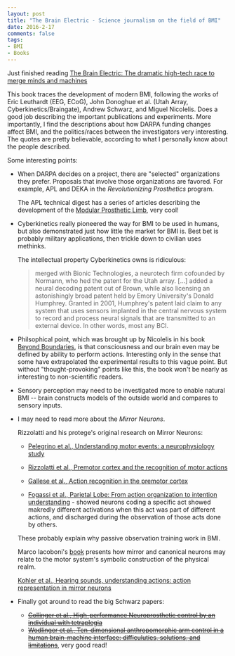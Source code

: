 ```yaml
---
layout: post
title: "The Brain Electric - Science journalism on the field of BMI"
date: 2016-2-17
comments: false
tags:
- BMI
- Books
---
```


Just finished reading [The Brain Electric: The dramatic high-tech race to merge minds and machines](http://www.amazon.com/The-Brain-Electric-Dramatic-High-Tech/dp/0374139849)

This book traces the development of modern BMI, following the works of Eric Leuthardt (EEG, ECoG), John Donoghue et al. (Utah Array, Cyberkinetics/Braingate), Andrew Schwarz, and Miguel Nicolelis. Does a good job describing the important publications and experiments. More importantly, I find the descriptions about how DARPA funding changes affect BMI, and the politics/races between the investigators very interesting. The quotes are pretty believable, according to what I personally know about the people described.

Some interesting points:

* When DARPA decides on a project, there are "selected" organizations they prefer. Proposals that involve those organizations are favored. For example, APL and DEKA in the *Revolutionizing Prosthetics* program.

    The APL technical digest has a series of articles describing the development of the [Modular Prosthetic Limb](http://techdigest.jhuapl.edu/TD/td3003/), very cool!

* Cyberkinetics really pioneered the way for BMI to be used in humans, but also demonstrated just how little the market for BMI is. Best bet is probably military applications, then trickle down to civilian uses methinks.
    
    The intellectual property Cyberkinetics owns is ridiculous:

    > merged with Bionic Technologies, a neurotech firm cofounded by Normann, who hed the patent for the Utah array. [...] added a neural decoding patent out of Brown, while also licensing an astonishingly broad patent held by Emory University's Donald Humphrey. Granted in 2001, Humphrey's patent laid claim to any system that uses sensors implanted in the central nervous system to record and process neural signals that are transmitted to an external device. In other words, most any BCI.
    
* Philsophical point, which was brought up by Nicolelis in his book [Beyond Boundaries](http://www.amazon.com/gp/product/1250002613/ref=pd_lpo_sbs_dp_ss_3?pf_rd_p=1944687722&pf_rd_s=lpo-top-stripe-1&pf_rd_t=201&pf_rd_i=0374139849&pf_rd_m=ATVPDKIKX0DER&pf_rd_r=13BCD9A8PWSB6AR46E3D), is that consciousness and our brain even may be defined by ability to perform actions. Interesting only in the sense that some have extrapolated the experimental results to this vague point. But without "thought-provoking" points like this, the book won't be nearly as interesting to non-scientific readers.

* Sensory perception may need to be investigated more to enable natural BMI -- brain constructs models of the outside world and compares to sensory inputs. 

* I may need to read more about the *Mirror Neurons*.

    Rizzolatti and his protege's original research on Mirror Neurons:

    * [Pelegrino et al., Understanding motor events: a neurophysiology study](http://www.ncbi.nlm.nih.gov/pubmed/1301372)
        
    * [Rizzolatti et al., Premotor cortex and the recognition of motor actions](http://www.ncbi.nlm.nih.gov/pubmed/8713554)
        
    * [Gallese et al., Action recognition in the premotor cortex](https://brain.oxfordjournals.org/content/119/2/593)
        
    * [Fogassi et al., Parietal Lobe: From action organization to intention understanding](http://science.sciencemag.org/content/308/5722/662) - showed neurons coding a specific act showed makredly different activations when this act was part of different actions, and discharged during the observation of those acts done by others.

    These probably explain why passive observation training work in BMI.

    Marco Iacoboni's [book](http://www.amazon.com/Mirroring-People-Science-Empathy-Connect/dp/0312428383) presents how mirror and canonical neurons may relate to the motor system's symbolic construction of the physical realm.

    [Kohler et al., Hearing sounds, understanding actions: action representation in mirror neurons](http://science.sciencemag.org/content/297/5582/846.long)

* Finally got around to read the big Schwarz papers:

    * [<s>Collinger et al., High-performance Neuroprosthetic control by an individual with tetraplegia</s>](http://www.ncbi.nlm.nih.gov/pubmed/23253623)
    * [<s>Wodlinger et al., Ten-dimensional anthropomorphic arm control in a human brain-machine interface: difficuluties, solutions, and limitations</s>](http://www.ncbi.nlm.nih.gov/pubmed/25514320), very good read!

